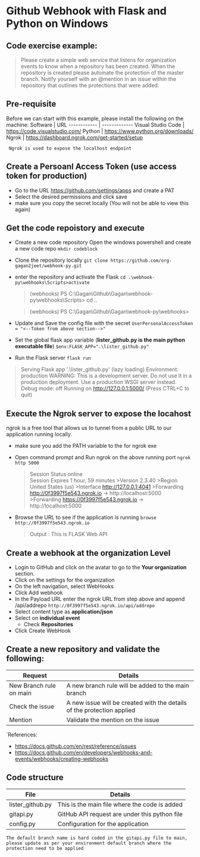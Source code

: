 # Github Webhook with Flask and Python on Windows

## Code exercise example:
> Please create a simple web service that listens for organization events to know when a repository has been created. When the repository is created please automate the protection of the master branch. Notify yourself with an @mention in an issue within the repository that outlines the protections that were added.

## Pre-requisite
Before we can start with this example, please install the following on the machine:
Software | URL
------------ | -------------
Visual Studio Code | https://code.visualstudio.com/
Python | https://www.python.org/downloads/
Ngrok | https://dashboard.ngrok.com/get-started/setup

` Ngrok is used to expose the localhost endpoint`

## Create a Persoanl Access Token (use access token for production)
* Go to the URL https://github.com/settings/apps and create a PAT
* Select the desired permissions and click save
* make sure you copy the secret locally (You will not be able to view this again)

## Get the code repoistory and execute
* Create a new code repository
  Open the windows powershell and create a new code repo `mkdir codeblock`
* Clone the repository locally
  `git clone https://github.com/org-gagan2jeet/webhook-py.git`
* enter the repository and activate the Flask 
  `cd .\webhook-py\webhooks\Scripts>activate`
  >(webhooks) PS C:\Gagan\Github\Gagan\webhook-py\webhooks\Scripts> cd ..

  >(webhooks) PS C:\Gagan\Github\Gagan\webhook-py\webhooks>
* Update and Save the config file with the secret 
    `UserPersonalAccessToken = "<--Token from above section-->"`
* Set the global flask app variable (**lister_github.py is the main python executable file**)
  `$env:FLASK_APP=".\lister_github.py"`
* Run the Flask server
  `flask run`
 > Serving Flask app '.\\lister_github.py' (lazy loading)
 > Environment: production
 >   WARNING: This is a development server. Do not use it in a production deployment.
 >   Use a production WSGI server instead.
 > Debug mode: off
 > Running on http://127.0.0.1:5000/ (Press CTRL+C to quit)


 ## Execute the Ngrok server to expose the locahost
 ngrok is a free tool that allows us to tunnel from a public URL to our application running locally.

 * make sure you add the PATH variable to the for ngrok exe

 * Open command prompt and Run ngrok on the above running port
   `ngrok http 5000`

   >Session Status                online          
   >Session Expires               1 hour, 59 minutes                                                                        >Version                       2.3.40                                                                                    >Region                        United States (us)                                                                        >Interface                     http://127.0.0.1:4041                                                                     >Forwarding                    http://0f3997f5e543.ngrok.io -> http://localhost:5000                                     >Forwarding                    https://0f3997f5e543.ngrok.io -> http://localhost:5000

 * Browse the URL to see if the application is running
   `browse http://0f3997f5e543.ngrok.io`

   > Output : This is FLASK Web API

## Create a webhook at the organization Level
* Login to GitHub and click on the avatar to go to the **Your organization** section.
* Click on the settings for the organization
* On the left navigation, select WebHooks
* Click Add webhook
* In the Payload URL enter the ngrok URL from step above and append /api/addrepo
  `http://0f3997f5e543.ngrok.io/api/addrepo`
* Select content type as **application/json**
* Select on **individual event**
    * Check **Repositories**
* Click Create WebHook

## Create a new repository and validate the following:

Request | Details
------------ | -------------
New Branch rule on main | A new branch rule will be added to the main branch
Check the issue | A new issue will be created with the details of the protection applied
Mention | Validate the mention on the issue

`References:
* https://docs.github.com/en/rest/reference/issues
* https://docs.github.com/en/developers/webhooks-and-events/webhooks/creating-webhooks

## Code structure
File    | Details
------------ | -------------
lister_github.py | This is the main file where the code is added
gitapi.py | GitHub API request are under this python file
config.py | Configuration for the application

`The default branch name is hard coded in the gitapi.py file to main, please update as per your environment default branch where the protection need to be applied`

